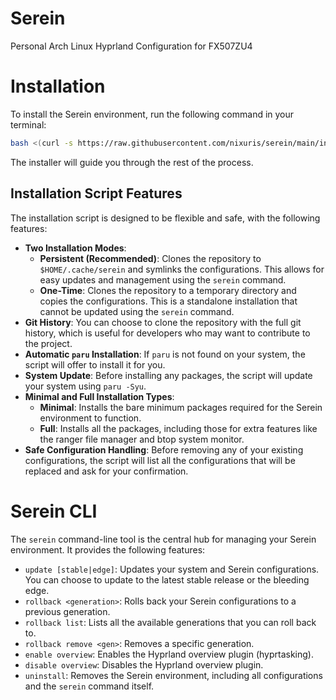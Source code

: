 # Serein
Personal Arch Linux Hyprland Configuration for FX507ZU4

# Installation

To install the Serein environment, run the following command in your terminal:

```bash
bash <(curl -s https://raw.githubusercontent.com/nixuris/serein/main/install.sh)
```

The installer will guide you through the rest of the process.

## Installation Script Features

The installation script is designed to be flexible and safe, with the following features:

*   **Two Installation Modes**:
    *   **Persistent (Recommended)**: Clones the repository to `$HOME/.cache/serein` and symlinks the configurations. This allows for easy updates and management using the `serein` command.
    *   **One-Time**: Clones the repository to a temporary directory and copies the configurations. This is a standalone installation that cannot be updated using the `serein` command.
*   **Git History**: You can choose to clone the repository with the full git history, which is useful for developers who may want to contribute to the project.
*   **Automatic `paru` Installation**: If `paru` is not found on your system, the script will offer to install it for you.
*   **System Update**: Before installing any packages, the script will update your system using `paru -Syu`.
*   **Minimal and Full Installation Types**:
    *   **Minimal**: Installs the bare minimum packages required for the Serein environment to function.
    *   **Full**: Installs all the packages, including those for extra features like the ranger file manager and btop system monitor.
*   **Safe Configuration Handling**: Before removing any of your existing configurations, the script will list all the configurations that will be replaced and ask for your confirmation.

# Serein CLI

The `serein` command-line tool is the central hub for managing your Serein environment. It provides the following features:

*   `update [stable|edge]`: Updates your system and Serein configurations. You can choose to update to the latest stable release or the bleeding edge.
*   `rollback <generation>`: Rolls back your Serein configurations to a previous generation.
*   `rollback list`: Lists all the available generations that you can roll back to.
*   `rollback remove <gen>`: Removes a specific generation.
*   `enable overview`: Enables the Hyprland overview plugin (hyprtasking).
*   `disable overview`: Disables the Hyprland overview plugin.
*   `uninstall`: Removes the Serein environment, including all configurations and the `serein` command itself.
